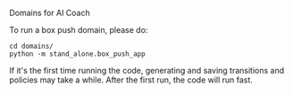 Domains for AI Coach

To run a box push domain, please do:
```
cd domains/
python -m stand_alone.box_push_app
```


If it's the first time running the code, generating and saving transitions and policies may take a while. After the first run, the code will run fast.